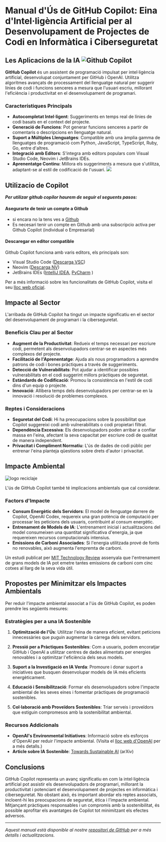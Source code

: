 # Manual d'Ús de GitHub Copilot: Eina d'Intel·ligència Artificial per al Desenvolupament de Projectes de Codi en Informàtica i Ciberseguretat

## Les Aplicacions de la IA ![Github Copilot](https://gotrialpro.com/wp-content/uploads/edd/2024/08/GitHub-Copilot-Free-Trial.png)

**GitHub Copilot** és un assistent de programació impulsat per intel·ligència artificial, desenvolupat conjuntament per GitHub i OpenAI. Utilitza algoritmes avançats de processament del llenguatge natural per suggerir línies de codi i funcions senceres a mesura que l'usuari escriu, millorant l'eficiència i productivitat en el desenvolupament de programari.

### Característiques Principals

- **Autocompletat Intel·ligent**: Suggeriments en temps real de línies de codi basats en el context del projecte.
- **Generació de Funcions**: Pot generar funcions senceres a partir de comentaris o descripcions en llenguatge natural.
- **Suport a Múltiples Llenguatges**: Compatible amb una àmplia gamma de llenguatges de programació com Python, JavaScript, TypeScript, Ruby, Go, entre d'altres.
- **Integració amb Editors**: S'integra amb editors populars com Visual Studio Code, Neovim i JetBrains IDEs.
- **Aprenentatge Continu**: Millora els suggeriments a mesura que s'utilitza, adaptant-se al estil de codificació de l'usuari.
  ![](https://www.amitmerchant.com/images/copilot-chat-fix-error-code.png)
## Utilizacio de Copilot
***Per utilizar github copilor haurem de seguir el seguents pasos:***

#### Asegurarte de tenir un compte a Github
- si encara no la tens ves a [Github](https://github.com/)
- Es necesari tenir un compte en Github amb una subscripcio activa per Github Copilot (individual o Empresarial)
#### Descaregar en editor compatible
Github Copilot funciona amb varis editors, els principals son:
- Visual Studio Code ([Descarga VSC](https://code.visualstudio.com/download))
- Neovim ([Descarga NV](https://sourceforge.net/projects/neovim.mirror/))
- JetBrains IDEs ([IntelliJ IDEA](https://www.jetbrains.com/idea/download/?section=linux), [PyCharm](https://www.jetbrains.com/pycharm/download/?section=linux) )

Per a més informació sobre les funcionalitats de GitHub Copilot, visita el seu [lloc web oficial](https://copilot.github.com/).

## Impacte al Sector

L'arribada de GitHub Copilot ha tingut un impacte significatiu en el sector del desenvolupament de programari i la ciberseguretat.

### Beneficis Clau per al Sector

- **Augment de la Productivitat**: Redueix el temps necessari per escriure codi, permetent als desenvolupadors centrar-se en aspectes més complexos del projecte.
- **Facilitació de l'Aprenentatge**: Ajuda als nous programadors a aprendre patrons de codi i bones pràctiques a través de suggeriments.
- **Detecció de Vulnerabilitats**: Pot ajudar a identificar possibles vulnerabilitats en el codi suggerint millors pràctiques de seguretat.
- **Estàndards de Codificació**: Promou la consistència en l'estil de codi dins d'un equip o projecte.
- **Innovació**: Allibera temps dels desenvolupadors per centrar-se en la innovació i resolució de problemes complexos.

### Reptes i Consideracions

- **Seguretat del Codi**: Hi ha preocupacions sobre la possibilitat que Copilot suggereixi codi amb vulnerabilitats o codi propietari filtrat.
- **Dependència Excessiva**: Els desenvolupadors poden arribar a confiar massa en l'eina, afectant la seva capacitat per escriure codi de qualitat de manera independent.
- **Privacitat i Compliment Normatiu**: L'ús de dades de codi públic per entrenar l'eina planteja qüestions sobre drets d'autor i privacitat.

## Impacte Ambiental
![logo reciclaje](https://encrypted-tbn0.gstatic.com/images?q=tbn:ANd9GcQdh_TJZHNw5juE-RbMJnV9Ab9XEdRuzKaIIg&s)

L'ús de GitHub Copilot també té implicacions ambientals que cal considerar.

### Factors d'Impacte

- **Consum Energètic dels Servidors**: El model de llenguatge darrere de Copilot, OpenAI Codex, requereix una gran potència de computació per processar les peticions dels usuaris, contribuint al consum energètic.
- **Entrenament de Models de IA**: L'entrenament inicial i actualitzacions del model consumeixen una quantitat significativa d'energia, ja que requereixen recursos computacionals intensius.
- **Emissions de Carboni Associades**: Si l'energia utilitzada prové de fonts no renovables, això augmenta l'empremta de carboni.

Un estudi publicat per [MIT Technology Review](https://www.technologyreview.com/2019/06/06/239031/training-a-single-ai-model-can-emit-as-much-carbon-as-five-cars-in-their-lifetimes/) assenyala que l'entrenament de grans models de IA pot emetre tantes emissions de carboni com cinc cotxes al llarg de la seva vida útil.

## Propostes per Minimitzar els Impactes Ambientals

Per reduir l'impacte ambiental associat a l'ús de GitHub Copilot, es poden prendre les següents mesures:

### Estratègies per a una IA Sostenible

1. **Optimització de l'Ús**: Utilitzar l'eina de manera eficient, evitant peticions innecessàries que puguin augmentar la càrrega dels servidors.

2. **Pressió per a Pràctiques Sostenibles**: Com a usuaris, podem encoratjar GitHub i OpenAI a utilitzar centres de dades alimentats per energies renovables i a optimitzar l'eficiència dels seus models.

3. **Suport a la Investigació en IA Verda**: Promoure i donar suport a iniciatives que busquen desenvolupar models de IA més eficients energèticament.

4. **Educació i Sensibilització**: Formar els desenvolupadors sobre l'impacte ambiental de les seves eines i fomentar pràctiques de programació sostenibles.

5. **Col·laboració amb Proveïdors Sostenibles**: Triar serveis i proveïdors que estiguin compromesos amb la sostenibilitat ambiental.

### Recursos Addicionals

- **OpenAI's Environmental Initiatives**: Informació sobre els esforços d'OpenAI per reduir l'impacte ambiental. (Visita el [lloc web d'OpenAI](https://openai.com/) per a més detalls.)
- **Article sobre IA Sostenible**: [Towards Sustainable AI](https://arxiv.org/abs/1907.05417) (arXiv)

## Conclusions

GitHub Copilot representa un avanç significatiu en com la intel·ligència artificial pot assistir els desenvolupadors de programari, millorant la productivitat i potenciant el desenvolupament de projectes en informàtica i ciberseguretat. No obstant això, és important abordar els reptes associats, incloent-hi les preocupacions de seguretat, ètica i l'impacte ambiental. Mitjançant pràctiques responsables i un compromís amb la sostenibilitat, és possible aprofitar els avantatges de Copilot tot minimitzant els efectes adversos.

---

*Aquest manual està disponible al nostre [repositori de GitHub](https://github.com/nomdelusuari/nomdelrepositori) per a més detalls i actualitzacions.*
